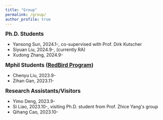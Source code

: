 ```yaml
---
title: "Group"
permalink: /group/
author_profile: true
---
```


<big>**Ph.D. Students**</big>

- Yansong Sun, 2024.1-, co-supervised with Prof. Dirk Kutscher
- Siyuan Liu, 2024.9-, (currently RA)
- Xudong Zhang, 2024.9- 

<big>**Mphil Students ([RedBird Program](https://vptlo.hkust-gz.edu.cn/rbm/))**</big>

- Chenyu Liu, 2023.9-
- Zihan Gan, 2023.11-

<big>**Research Assistants/Visitors**</big>

- Yimo Deng, 2023.9-
- Si Liao, 2023.10-, visiting Ph.D. student from Prof. Zhice Yang's group
- Qihang Cao, 2023.10-


